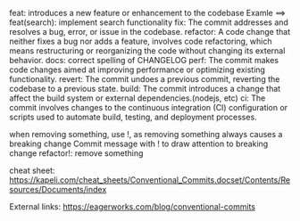 feat: introduces a new feature or enhancement to the codebase
Examle ==> feat(search): implement search functionality
fix: The commit addresses and resolves a bug, error, or issue in the codebase.
refactor: A code change that neither fixes a bug nor adds a feature, involves code refactoring, which means restructuring or reorganizing the code without changing its external behavior.
docs: correct spelling of CHANGELOG
perf: The commit makes code changes aimed at improving performance or optimizing existing functionality.
revert: The commit undoes a previous commit, reverting the codebase to a previous state.
build: The commit introduces a change that affect the build system or external dependencies.(nodejs, etc)
ci: The commit involves changes to the continuous integration (CI) configuration or scripts used to automate build, testing, and deployment processes.

when removing something, use !, as removing something always causes a breaking change
Commit message with ! to draw attention to breaking change
refactor!: remove something

cheat sheet:
https://kapeli.com/cheat_sheets/Conventional_Commits.docset/Contents/Resources/Documents/index

External links:
https://eagerworks.com/blog/conventional-commits

